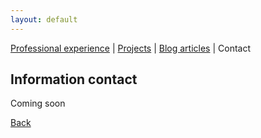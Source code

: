 ```yaml
---
layout: default
---
```


[Professional experience](./professional-experience.html) | [Projects](./projects.html) | [Blog articles](./blog-articles.html) | Contact

## Information contact

Coming soon

[Back](./)
